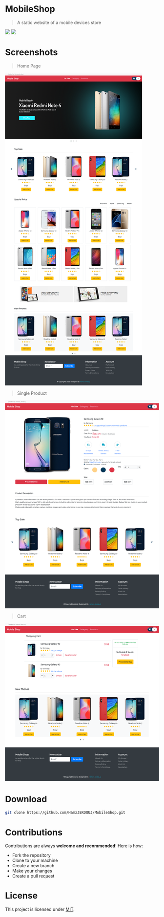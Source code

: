# MobileShop
> A static website of a mobile devices store

![](https://img.shields.io/badge/license-MIT-red)
![](https://img.shields.io/badge/version-1.0-red)


# Screenshots
> Home Page

![](screenshots/screenshot1.png)

> Single Product

![](screenshots/screenshot2.png)

> Cart

![](screenshots/screenshot3.png)

# Download

```bash
git clone https://github.com/HamzJERDOUJ/MobileShop.git
```

# Contributions

Contributions are always **welcome and recommended**! Here is how:

- Fork the repository
- Clone to your machine
- Create a new branch
- Make your changes
- Create a pull request

# License

This project is licensed under [MIT](https://opensource.org/licenses/MIT).


